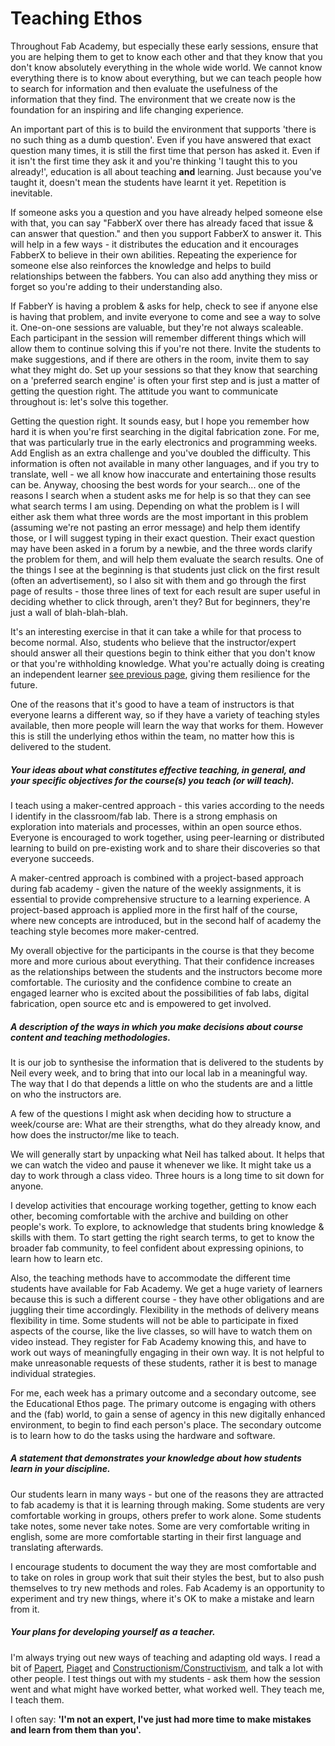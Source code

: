 # Teaching Ethos

Throughout Fab Academy, but especially these early sessions, ensure that you are helping them to get to know each other and that they know that you don't know absolutely everything in the whole wide world. We cannot know everything there is to know about everything, but we can teach people how to search for information and then evaluate the usefulness of the information that they find. The environment that we create now is the foundation for an inspiring and life changing experience. 

An important part of this is to build the environment that supports 'there is no such thing as a dumb question'. Even if you have answered that exact question many times, it is still the first time that person has asked it. Even if it isn't the first time they ask it and you're thinking 'I taught this to you already!', education is all about teaching **and** learning. Just because you've taught it, doesn't mean the students have learnt it yet. Repetition is inevitable. 

If someone asks you a question and you have already helped someone else with that, you can say "FabberX over there has already faced that issue & can answer that question." and then you support FabberX to answer it. This will help in a few ways - it distributes the education and it encourages FabberX to believe in their own abilities. Repeating the experience for someone else also reinforces the knowledge and helps to build relationships between the fabbers. You can also add anything they miss or forget so you're adding to their understanding also.

If FabberY is having a problem & asks for help, check to see if anyone else is having that problem, and invite everyone to come and see a way to solve it. One-on-one sessions are valuable, but they're not always scaleable. Each participant in the session will remember different things which will allow them to continue solving this if you're not there. Invite the students to make suggestions, and if there are others in the room, invite them to say what they might do. Set up your sessions so that they know that searching on a 'preferred search engine' is often your first step and is just a matter of getting the question right. The attitude you want to communicate throughout is: let's solve this together. 

Getting the question right. It sounds easy, but I hope you remember how hard it is when you're first searching in the digital fabrication zone. For me, that was particularly true in the early electronics and programming weeks. Add English as an extra challenge and you've doubled the difficulty. This information is often not available in many other languages, and if you try to translate, well - we all know how inaccurate and entertaining those results can be. Anyway, choosing the best words for your search... one of the reasons I search when a student asks me for help is so that they can see what search terms I am using. Depending on what the problem is I will either ask them what three words are the most important in this problem (assuming we're not pasting an error message) and help them identify those, or I will suggest typing in their exact question. Their exact question may have been asked in a forum by a newbie, and the three words clarify the problem for them, and will help them evaluate the search results. One of the things I see at the beginning is that students just click on the first result (often an advertisement), so I also sit with them and go through the first page of results - those three lines of text for each result are super useful in deciding whether to click through, aren't they? But for beginners, they're just a wall of blah-blah-blah.  

It's an interesting exercise in that it can take a while for that process to become normal. Also, students who believe that the instructor/expert should answer all their questions begin to think either that you don't know or that you're withholding knowledge. What you're actually doing is creating an independent learner [see previous page](educational_ethos.md), giving them resilience for the future.

One of the reasons that it's good to have a team of instructors is that everyone learns a different way, so if they have a variety of teaching styles available, then more people will learn the way that works for them. However this is still the underlying ethos within the team, no matter how this is delivered to the student.

##### Your ideas about what constitutes effective teaching, in general, and your specific objectives for the course(s) you teach (or will teach).

I teach using a maker-centred approach - this varies according to the needs I identify in the classroom/fab lab. 
There is a strong emphasis on exploration into materials and processes, within an open source ethos. Everyone is encouraged to work together, using peer-learning or distributed learning to build on pre-existing work and to share their discoveries so that everyone succeeds.

A maker-centred approach is combined with a project-based approach during fab academy - given the nature of the weekly assignments, it is essential to provide comprehensive structure to a learning experience. A project-based approach is applied more in the first half of the course, where new concepts are introduced, but in the second half of academy the teaching style becomes more maker-centred. 

My overall objective for the participants in the course is that they become more and more curious about everything. That their confidence increases as the relationships between the students and the instructors become more comfortable. The curiosity and the confidence combine to create an engaged learner who is excited about the possibilities of fab labs, digital fabrication, open source etc and is empowered to get involved.

##### A description of the ways in which you make decisions about course content and teaching methodologies.

It is our job to synthesise the information that is delivered to the students by Neil every week, and to bring that into our local lab in a meaningful way. The way that I do that depends a little on who the students are and a little on who the instructors are. 

A few of the questions I might ask when deciding how to structure a week/course are: What are their strengths, what do they already know, and how does the instructor/me like to teach.

We will generally start by unpacking what Neil has talked about. It helps that we can watch the video and pause it whenever we like. It might take us a day to work through a class video. Three hours is a long time to sit down for anyone.

I develop activities that encourage working together, getting to know each other, becoming comfortable with the archive and building on other people's work. To explore, to acknowledge that students bring knowledge & skills with them. To start getting the right search terms, to get to know the broader fab community, to feel confident about expressing opinions, to learn how to learn etc. 

Also, the teaching methods have to accommodate the different time students have available for Fab Academy. We get a huge variety of learners because this is such a different course - they have other obligations and are juggling their time accordingly. Flexibility in the methods of delivery means flexibility in time. Some students will not be able to participate in fixed aspects of the course, like the live classes, so will have to watch them on video instead. They register for Fab Academy knowing this, and have to work out ways of meaningfully engaging in their own way. It is not helpful to make unreasonable requests of these students, rather it is best to manage individual strategies.

For me, each week has a primary outcome and a secondary outcome, see the Educational Ethos page. The primary outcome is engaging with others and the (fab) world, to gain a sense of agency in this new digitally enhanced environment, to begin to find each person's place. The secondary outcome is to learn how to do the tasks using the hardware and software.
 
##### A statement that demonstrates your knowledge about how students learn in your discipline.

Our students learn in many ways - but one of the reasons they are attracted to fab academy is that it is learning through making. Some students are very comfortable working in groups, others prefer to work alone. Some students take notes, some never take notes. Some are very comfortable writing in english, some are more comfortable starting in their first language and translating afterwards. 

I encourage students to document the way they are most comfortable and to take on roles in group work that suit their styles the best, but to also push themselves to try new methods and roles. Fab Academy is an opportunity to experiment and try new things, where it's OK to make a mistake and learn from it. 

##### Your plans for developing yourself as a teacher.

I'm always trying out new ways of teaching and adapting old ways. I read a bit of [Papert](http://www.papert.org/), [Piaget](https://www.simplypsychology.org/piaget.html) and [Constructionism/Constructivism](http://guzdial.cc.gatech.edu/Commentary/construct.html), and talk a lot with other people. I test things out with my students - ask them how the session went and what might have worked better, what worked well. They teach me, I teach them. 

I often say:
**'I'm not an expert, I've just had more time to make mistakes and learn from them than you'.**



